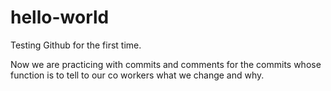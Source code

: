 # hello-world
Testing Github for the first time.

Now we are practicing with commits and comments for the commits whose function is to tell to our co workers what we change and why.
